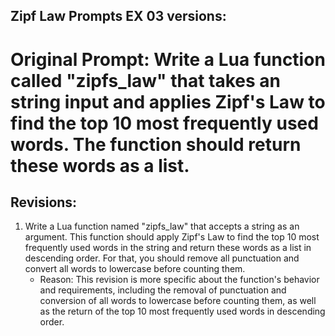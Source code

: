 ## Zipf Law Prompts EX 03 versions:

# Original Prompt: Write a Lua function called "zipfs_law" that takes an string input and applies Zipf's Law to find the top 10 most frequently used words. The function should return these words as a list.

## Revisions:

1. Write a Lua function named "zipfs_law" that accepts a string as an argument. This function should apply Zipf's Law to find the top 10 most frequently used words in the string and return these words as a list in descending order. For that, you should remove all punctuation and convert all words to lowercase before counting them.
   - Reason: This revision is more specific about the function's behavior and requirements, including the removal of punctuation and conversion of all words to lowercase before counting them, as well as the return of the top 10 most frequently used words in descending order.